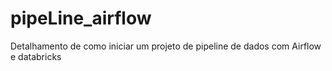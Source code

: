 # pipeLine_airflow
Detalhamento de como iniciar um projeto de pipeline de dados com Airflow e databricks
